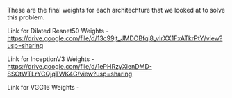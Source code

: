 These are the final weights for each architechture that we looked at to solve this problem.

Link for Dilated Resnet50 Weights - 
https://drive.google.com/file/d/13c99jt_JMDOBfqi8_vlrXX1FxATkrPtY/view?usp=sharing

Link for InceptionV3 Weights - 
https://drive.google.com/file/d/1ePHRzyXienDMD-8SOtWTLrYCQjqTWK4G/view?usp=sharing

Link for VGG16 Weights - 

